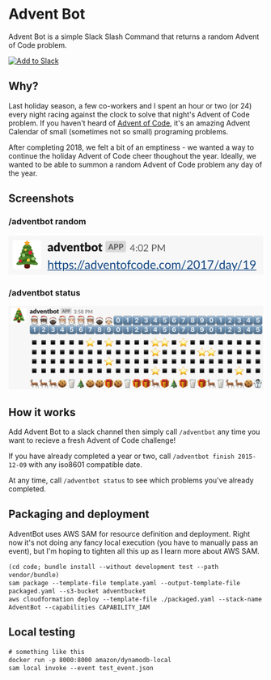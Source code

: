 # Advent Bot

Advent Bot is a simple Slack Slash Command that returns a random Advent of Code problem.

<a href="https://slack.com/oauth/authorize?client_id=12291972454.522961948981&scope=commands"><img alt="Add to Slack" height="40" width="139" src="https://platform.slack-edge.com/img/add_to_slack.png" srcset="https://platform.slack-edge.com/img/add_to_slack.png 1x, https://platform.slack-edge.com/img/add_to_slack@2x.png 2x" /></a>

## Why?

Last holiday season, a few co-workers and I spent an hour or two (or 24) every night racing against the clock to solve that night's Advent of Code problem. If you haven't heard of [Advent of Code](https://adventofcode.com/), it's an amazing Advent Calendar of small (sometimes not so small) programing problems.

After completing 2018, we felt a bit of an emptiness - we wanted a way to continue the holiday Advent of Code cheer thoughout the year. Ideally, we wanted to be able to summon a random Advent of Code problem any day of the year.

## Screenshots

### /adventbot random

<img src="./screenshots/random.png" alt="random" />

### /adventbot status

<img src="./screenshots/status.png" alt="status" />

## How it works

Add Advent Bot to a slack channel then simply call `/adventbot` any time you want to recieve a fresh Advent of Code challenge!

If you have already completed a year or two, call `/adventbot finish 2015-12-09` with any iso8601 compatible date.

At any time, call `/adventbot status` to see which problems you've already completed.

## Packaging and deployment

AdventBot uses AWS SAM for resource definition and deployment. Right now it's not doing any fancy local execution (you have to manually pass an event), but I'm hoping to tighten all this up as I learn more about AWS SAM.

```
(cd code; bundle install --without development test --path vendor/bundle)
sam package --template-file template.yaml --output-template-file packaged.yaml --s3-bucket adventbucket
aws cloudformation deploy --template-file ./packaged.yaml --stack-name AdventBot --capabilities CAPABILITY_IAM
```

## Local testing

```
# something like this
docker run -p 8000:8000 amazon/dynamodb-local
sam local invoke --event test_event.json
```
